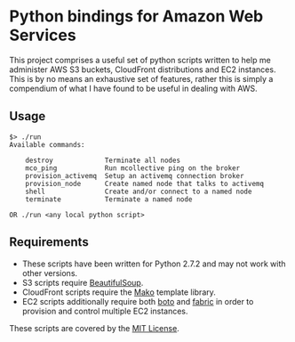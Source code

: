 Python bindings for Amazon Web Services
=======================================

This project comprises a useful set of python scripts written to help me administer AWS S3 buckets, CloudFront
distributions and EC2 instances. This is by no means an exhaustive set of features, rather this is simply a
compendium of what I have found to be useful in dealing with AWS.

Usage
-----

    $> ./run
    Available commands:

        destroy             Terminate all nodes
        mco_ping            Run mcollective ping on the broker
        provision_activemq  Setup an activemq connection broker
        provision_node      Create named node that talks to activemq
        shell               Create and/or connect to a named node
        terminate           Terminate a named node

    OR ./run <any local python script>

Requirements
------------

* These scripts have been written for Python 2.7.2 and may not work with other versions.
* S3 scripts require [BeautifulSoup](http://www.crummy.com/software/BeautifulSoup/).
* CloudFront scripts require the [Mako](http://www.makotemplates.org/) template library.
* EC2 scripts additionally require both [boto](http://boto.cloudhackers.com/index.html)
  and [fabric](http://docs.fabfile.org/en/1.4.0/index.html) in order to provision and control
  multiple EC2 instances.

These scripts are covered by the [MIT License](http://www.opensource.org/licenses/mit-license.php).
